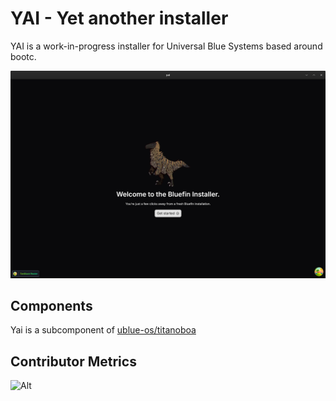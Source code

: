 # YAI - Yet another installer

YAI is a work-in-progress installer for Universal Blue Systems based around bootc.

<img src="media/yai-screen.png" width="750">

## Components

Yai is a subcomponent of [ublue-os/titanoboa](https://github.com/ublue-os/titanoboa)


## Contributor Metrics

![Alt](https://repobeats.axiom.co/api/embed/ca2a6991ea6826e6872bdf2f0095cf27fc203bbd.svg "Repobeats analytics image")
